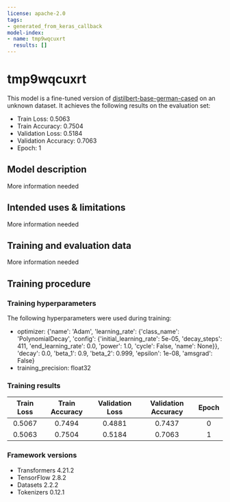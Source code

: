 ```yaml
---
license: apache-2.0
tags:
- generated_from_keras_callback
model-index:
- name: tmp9wqcuxrt
  results: []
---
```


<!-- This model card has been generated automatically according to the information Keras had access to. You should
probably proofread and complete it, then remove this comment. -->

# tmp9wqcuxrt

This model is a fine-tuned version of [distilbert-base-german-cased](https://huggingface.co/distilbert-base-german-cased) on an unknown dataset.
It achieves the following results on the evaluation set:
- Train Loss: 0.5063
- Train Accuracy: 0.7504
- Validation Loss: 0.5184
- Validation Accuracy: 0.7063
- Epoch: 1

## Model description

More information needed

## Intended uses & limitations

More information needed

## Training and evaluation data

More information needed

## Training procedure

### Training hyperparameters

The following hyperparameters were used during training:
- optimizer: {'name': 'Adam', 'learning_rate': {'class_name': 'PolynomialDecay', 'config': {'initial_learning_rate': 5e-05, 'decay_steps': 411, 'end_learning_rate': 0.0, 'power': 1.0, 'cycle': False, 'name': None}}, 'decay': 0.0, 'beta_1': 0.9, 'beta_2': 0.999, 'epsilon': 1e-08, 'amsgrad': False}
- training_precision: float32

### Training results

| Train Loss | Train Accuracy | Validation Loss | Validation Accuracy | Epoch |
|:----------:|:--------------:|:---------------:|:-------------------:|:-----:|
| 0.5067     | 0.7494         | 0.4881          | 0.7437              | 0     |
| 0.5063     | 0.7504         | 0.5184          | 0.7063              | 1     |


### Framework versions

- Transformers 4.21.2
- TensorFlow 2.8.2
- Datasets 2.2.2
- Tokenizers 0.12.1
